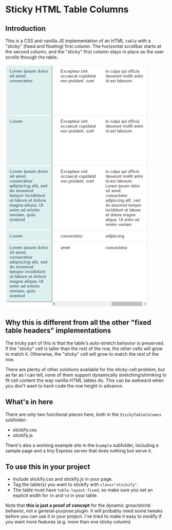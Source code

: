 # Sticky HTML Table Columns

## Introduction

This is a CSS and vanilla JS implementation of an HTML `table` with a "sticky" (fixed and floating) first column. The horizontal scrollbar starts at the second column, and the "sticky" first column stays in place as the user scrolls through the table.

![screenshot](https://github.com/JustinMorgan/StickyTableColumns/raw/master/screencap.PNG)

## Why this is different from all the other "fixed table headers" implementations

The tricky part of this is that the table's auto-stretch behavior is preserved. If the "sticky" cell is taller than the rest of the row, the other cells will grow to match it. Otherwise, the "sticky" cell will grow to match the rest of the row. 

There are plenty of other solutions available for the sticky-cell problem, but as far as I can tell, none of them support dynamically stretching/shrinking to fit cell content the way vanilla HTML tables do. This can be awkward when you don't want to hard-code the row height in advance.

## What's in here

There are only two functional pieces here, both in the `StickyTableColumns` subfolder:
- stickify.css
- stickify.js

There's also a working example site in the `Example` subfolder, including a sample page and a tiny Express server that does nothing but serve it.

## To use this in your project

- Include stickify.css and stickify.js in your page.
- Tag the table(s) you want to stickify with `class="stickify"`.
- The table must have `table-layout:fixed`, so make sure you set an explicit width for `th` and `td` in your table.

Note that **this is just a proof of concept** for the dynamic grow/shrink behavior, not a general-purpose plugin. It will probably need some tweaks before you can use it in your project. I've tried to make it easy to modify if you want more features (e.g. more than one sticky column).
